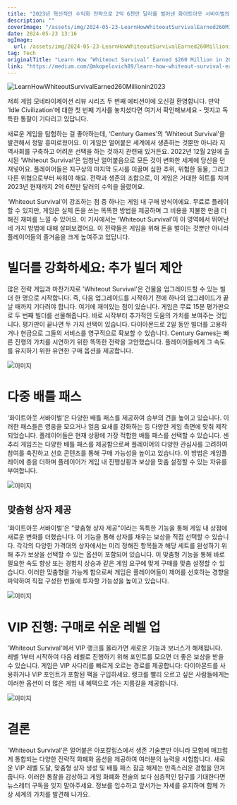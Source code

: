 ```yaml
---
title: "2023년 혁신적인 수익화 전략으로 2억 6천만 달러를 벌어낸 화이트아웃 서바이벌의 성공 비결을 알아보세요"
description: ""
coverImage: "/assets/img/2024-05-23-LearnHowWhiteoutSurvivalEarned260Millionin2023withInnovativeMonetizationTactics_0.png"
date: 2024-05-23 13:16
ogImage:
  url: /assets/img/2024-05-23-LearnHowWhiteoutSurvivalEarned260Millionin2023withInnovativeMonetizationTactics_0.png
tag: Tech
originalTitle: "Learn How ‘Whiteout Survival’ Earned $260 Million in 2023 with Innovative Monetization Tactics"
link: "https://medium.com/@mkopelovich89/learn-how-whiteout-survival-earned-260-million-in-2023-with-innovative-monetization-tactics-c7d1a2a253a0"
---
```


![LearnHowWhiteoutSurvivalEarned260Millionin2023](/assets/img/2024-05-23-LearnHowWhiteoutSurvivalEarned260Millionin2023withInnovativeMonetizationTactics_0.png)

저희 게임 모네타이제이션 리뷰 시리즈 두 번째 에티션이에 오신걸 환영합니다. 만약 ‘Idle Civilization’에 대한 첫 번째 기사를 놓치셨다면 여기서 확인해보세요 - 멋지고 독특한 통찰이 기다리고 있답니다.

새로운 게임을 탐험하는 걸 좋아하는데, ‘Century Games’의 ‘Whiteout Survival’을 발견해서 정말 흥미로웠어요. 이 게임은 얼어붙은 세계에서 생존하는 것뿐만 아니라 지역사회를 구축하고 어려운 선택을 하는 것까지 관련돼 있거든요. 2022년 12월 2일에 출시된 ‘Whiteout Survival’은 엄청난 얼어붙음으로 모든 것이 변화한 세계에 당신을 던져넣어요. 플레이어들은 지구상의 마지막 도시를 이끌며 심한 추위, 위험한 동물, 그리고 다른 위협으로부터 싸워야 해요. 전략과 생존의 조합으로, 이 게임은 거대한 히트를 치며 2023년 현재까지 2억 6천만 달러의 수익을 올렸어요.

‘Whiteout Survival’이 강조하는 점 중 하나는 게임 내 구매 방식이에요. 무료로 플레이할 수 있지만, 게임은 실제 돈을 쓰는 똑똑한 방법을 제공하며 그 비용을 지불한 만큼 더해진 재미를 느낄 수 있어요. 이 기사에서는 ‘Whiteout Survival’이 이 영역에서 뛰어난 네 가지 방법에 대해 살펴보겠어요. 이 전략들은 게임을 위해 돈을 벌이는 것뿐만 아니라 플레이어들의 즐거움을 크게 높여주고 있답니다.

<div class="content-ad"></div>

# 빌더를 강화하세요: 추가 빌더 제안

많은 전략 게임과 마찬가지로 'Whiteout Survival'은 건물을 업그레이드할 수 있는 빌더 한 명으로 시작합니다. 즉, 다음 업그레이드를 시작하기 전에 하나의 업그레이드가 끝날 때까지 기다려야 합니다. 여기에 재미있는 점이 있습니다. 게임은 무료 15분 평가판으로 두 번째 빌더를 선물해줍니다. 바로 시작부터 추가적인 도움의 가치를 보여주는 것입니다. 평가판이 끝나면 두 가지 선택이 있습니다. 다이아몬드로 2일 동안 빌더를 고용하거나 현금으로 그들의 서비스를 영구적으로 확보할 수 있습니다. Century Games는 빠른 진행의 가치를 시연하기 위한 똑똑한 전략을 고안했습니다. 플레이어들에게 그 속도를 유지하기 위한 유연한 구매 옵션을 제공합니다.

![이미지](/assets/img/2024-05-23-LearnHowWhiteoutSurvivalEarned260Millionin2023withInnovativeMonetizationTactics_1.png)

# 다중 배틀 패스

<div class="content-ad"></div>

'화이트아웃 서바이벌'은 다양한 배틀 패스를 제공하여 승부의 건을 높이고 있습니다. 이러한 패스들은 영웅을 모으거나 얼음 요새를 강화하는 등 다양한 게임 측면에 맞춰 제작되었습니다. 플레이어들은 현재 상황에 가장 적합한 배틀 패스를 선택할 수 있습니다. 센추리 게임즈는 다양한 배틀 패스를 제공함으로써 플레이어의 다양한 관심사를 고려하여 참여를 촉진하고 선호 콘텐츠를 통해 구매 가능성을 높이고 있습니다. 이 방법은 게임플레이에 층을 더하며 플레이어가 게임 내 진행상황과 보상을 맞춤 설정할 수 있는 자유를 부여합니다.

![이미지](/assets/img/2024-05-23-LearnHowWhiteoutSurvivalEarned260Millionin2023withInnovativeMonetizationTactics_2.png)

## 맞춤형 상자 제공

'화이트아웃 서바이벌'은 "맞춤형 상자 제공"이라는 독특한 기능을 통해 게임 내 상점에 새로운 변화를 더했습니다. 이 기능을 통해 상자를 채우는 보상을 직접 선택할 수 있습니다. 각각의 다양한 가격대의 상자에서는 미리 정해진 항목들과 해당 세트를 완성하기 위해 추가 보상을 선택할 수 있는 옵션이 포함되어 있습니다. 이 맞춤형 기능을 통해 바로 필요한 속도 향상 또는 경험치 상승과 같은 게임 요구에 맞게 구매를 맞춤 설정할 수 있습니다. 이러한 맞춤형을 가능케 함으로써 게임은 플레이어들이 제어를 선호하는 경향을 파악하여 직접 구성한 번들에 투자할 가능성을 높이고 있습니다.

<div class="content-ad"></div>

![이미지](/assets/img/2024-05-23-LearnHowWhiteoutSurvivalEarned260Millionin2023withInnovativeMonetizationTactics_3.png)

# VIP 진행: 구매로 쉬운 레벨 업

'Whiteout Survival'에서 VIP 랭크를 올라가면 새로운 기능과 보너스가 해제됩니다. 레벨 1부터 시작하여 다음 레벨로 진행하기 위해 포인트를 모으면 더 좋은 보상을 받을 수 있습니다. 게임은 VIP 사다리를 빠르게 오르는 경로를 제공합니다: 다이아몬드를 사용하거나 VIP 포인트가 포함된 팩을 구입하세요. 랭크를 빨리 오르고 싶은 사람들에게는 이러한 옵션이 더 많은 게임 내 혜택으로 가는 지름길을 제공합니다.

![이미지](/assets/img/2024-05-23-LearnHowWhiteoutSurvivalEarned260Millionin2023withInnovativeMonetizationTactics_4.png)

<div class="content-ad"></div>

# 결론

'Whiteout Survival'은 얼어붙은 아포칼립스에서 생존 기술뿐만 아니라 모험에 매끄럽게 통합되는 다양한 전략적 화폐화 옵션을 제공하여 여러분의 능력을 시험합니다. 새로운 VIP 레벨 도달, 맞춤형 상자 생성 및 배틀 패스 잠금 해제는 만족스러운 경험을 안겨줍니다. 이러한 통찰을 감상하고 게임 화폐화 전술의 보다 심층적인 탐구를 기대한다면 뉴스레터 구독을 잊지 말아주세요. 정보를 입수하고 앞서가는 자세를 유지하며 함께 가상 세계의 가치를 발견해 나가요.
